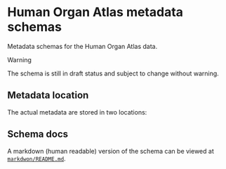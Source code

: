 # Human Organ Atlas metadata schemas

Metadata schemas for the Human Organ Atlas data.

> [!WARNING]
> The schema is still in draft status and subject to change without warning.

## Metadata location

The actual metadata are stored in two locations:

## Schema docs

A markdown (human readable) version of the schema can be viewed at [`markdwon/README.md`](./markdown/README.md).
